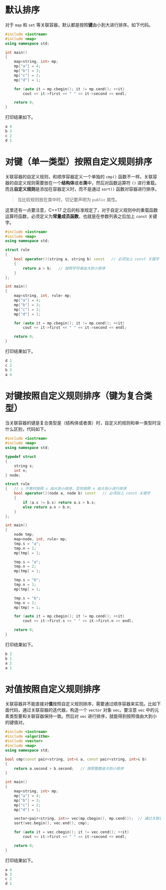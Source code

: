 # 默认排序
对于 `map` 和 `set` 等关联容器，默认都是按照**键**由小到大进行排序。如下代码。

```cpp
#include <iostream>
#include <map>
using namespace std;

int main()
{
    map<string, int> mp;
	mp["a"] = 4;
	mp["b"] = 3;
	mp["c"] = 2;
	mp["d"] = 1;

    for (auto it = mp.cbegin(); it != mp.cend(); ++it)
		cout << it->first << " " << it->second << endl;

    return 0;
}
```

打印结果如下。
```cpp
a 4
b 3
c 2
d 1
```

# 对键（单一类型）按照自定义规则排序

关联容器的自定义规则，和顺序容器定义一个单独的 `cmp()` 函数不一样。关联容器的自定义规则需要放在一个**结构体**或者**类**中，然后对函数运算符 `()` 进行重载。而且**自定义规则**是添加在容器定义时，而不是通过 `sort()` 函数对容器进行排序。

> 当比较规则放在类中时，切记要声明为 `public` 属性。

这里还有一点要注意，C++17 之后的标准规定了，对于自定义规则中的重载函数运算符函数，必须定义为**常量成员函数**，也就是在参数列表之后加上 `const` 关键字。

```cpp
#include <iostream>
#include <map>
using namespace std;

struct rule
{
	bool operator()(string a, string b) const	// 必须加上 const 关键字
    {
		return a > b;   // 按照字符串由大到小排序
	}
};

int main()
{
    map<string, int, rule> mp;
	mp["a"] = 4;
	mp["b"] = 3;
	mp["c"] = 2;
	mp["d"] = 1;

    for (auto it = mp.cbegin(); it != mp.cend(); ++it)
		cout << it->first << " " << it->second << endl;

    return 0;
}
```

打印结果如下。
```cpp
d 1
c 2
b 3
a 4
```

# 对键按照自定义规则排序（键为复合类型）

当关联容器的键是复合类型是（结构体或者类）时，自定义的规则和单一类型时没什么区别，代码如下。

```cpp
#include <iostream>
#include <map>
using namespace std;

typedef struct
{
    string s;
    int n;
} node;

struct rule
{   // s 不等时按照 s 由大到小排序，否则按照 n 由大到小进行排序
	bool operator()(node a, node b) const	// 必须加上 const 关键字
    {
		if (a.s != b.s) return a.s > b.s;
        else return a.n > b.n;
	}
};

int main()
{
    node tmp;
    map<node, int, rule> mp;
    tmp.s = "a";
    tmp.n = 1;
    mp[tmp] = 1;

    tmp.s = "a";
    tmp.n = 2;
    mp[tmp] = 1;

    tmp.s = "b";
    tmp.n = 1;
    mp[tmp] = 1;

    tmp.s = "b";
    tmp.n = 2;
    mp[tmp] = 1;

    for (auto it = mp.cbegin(); it != mp.cend(); ++it)
		cout << it->first.s << " " << it->first.n << endl;

    return 0;
}
```

打印结果如下。
```cpp
b 2
b 1
a 2
a 1
```

# 对值按照自定义规则排序

关联容器并不能直接对**值**按照自定义规则排序，需要通过顺序容器来实现。比如下面代码，通过关联容器的迭代器，构造一个 `vector` 对象 `vec`。要注意 `vec` 中的元素类型要和关联容器保持一致。然后对 `vec` 进行排序，就能得到按照值由大到小的键值对。

```cpp
#include <iostream>
#include <algorithm>
#include <vector>
#include <map>
using namespace std;

bool cmp(const pair<string, int>& a, const pair<string, int>& b)
{
    return a.second > b.second;   // 按照整数由大到小排序
}

int main()
{
    map<string, int> mp;
	mp["a"] = 4;
	mp["b"] = 3;
	mp["c"] = 2;
	mp["d"] = 1;

    vector<pair<string, int>> vec(mp.cbegin(), mp.cend());	// 通过关联容器的迭代器构造vector 对象，注意元素类型一致
    sort(vec.begin(), vec.end(), cmp);

    for (auto it = vec.cbegin(); it != vec.cend(); ++it)
		cout << it->first << " " << it->second << endl;

    return 0;
}
```

打印结果如下。
```cpp
a 4
b 3
c 2
d 1
```
